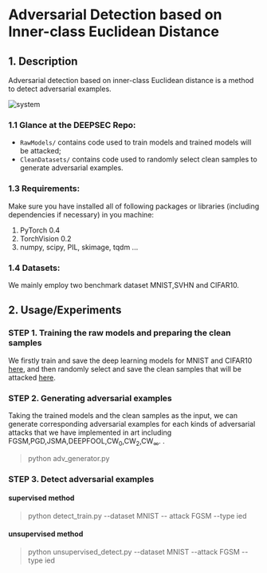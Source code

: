 # Adversarial Detection based on Inner-class Euclidean Distance


## 1. Description
Adversarial detection based on inner-class Euclidean distance is a method to detect adversarial examples.

![system](./framework.png)



### 1.1 Glance at the DEEPSEC Repo:

- `RawModels/` contains code used to train models and trained models will be attacked;
- `CleanDatasets/` contains code used to randomly select clean samples to generate adversarial examples.

### 1.3 Requirements:

Make sure you have installed all of following packages or libraries (including dependencies if necessary) in you machine:

1. PyTorch 0.4
2. TorchVision 0.2
3. numpy, scipy, PIL, skimage, tqdm ...

### 1.4 Datasets:
We mainly employ two benchmark dataset MNIST,SVHN and CIFAR10.


## 2. Usage/Experiments


### STEP 1. Training the raw models and preparing the clean samples
We firstly train and save the deep learning models for MNIST and CIFAR10 [here](./RawModels/), and then randomly select and save the clean samples that will be attacked [here](./CleanDatasets/).

### STEP 2. Generating adversarial examples
Taking the trained models and the clean samples as the input, we can generate corresponding adversarial examples for each kinds of adversarial attacks that we have implemented in art including FGSM,PGD,JSMA,DEEPFOOL,CW$_0$,CW$_2$,CW$_\infty$.
.
>python adv_generator.py 

### STEP 3. Detect adversarial examples
####  supervised method
>python detect_train.py --dataset MNIST -- attack FGSM --type ied
#### unsupervised method
>python unsupervised_detect.py --dataset MNIST --attack FGSM -- type ied
